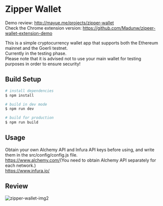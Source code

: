 # Zipper Wallet
Demo review: <http://mayue.me/projects/zipper-wallet>   
Check the Chrome extension version: <https://github.com/Madunw/zipeer-wallet-extension-demo>  

This is a simple cryptocurrency wallet app that supports both the Ethereum mainnet and the Goerli testnet.   
Currently in the testing phase.  
Please note that it is advised not to use your main wallet for testing purposes in order to ensure security!



## Build Setup

```bash
# install dependencies
$ npm install

# build in dev mode
$ npm run dev

# build for production 
$ npm run build

```

## Usage
Obtain your own Alchemy API and Infura API keys before using, and write them in the src/config/config.js file.  
<https://www.alchemy.com/>(You need to obtain Alchemy API separately for each network.)  
<https://www.infura.io/>



## Review
![zipper-wallet-img2](https://user-images.githubusercontent.com/84227180/231878847-1313b0e4-dfd8-426b-8269-da85b8085f58.PNG)